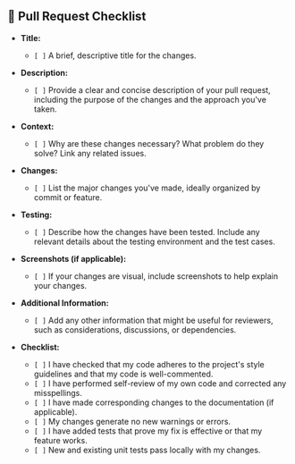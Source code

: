 <!-- SPDX-FileCopyrightText: 2024 PNED G.I.E. -->

<!-- SPDX-License-Identifier: Apache-2.0 -->

## 🚀 Pull Request Checklist

- **Title:**

  - `[ ]` A brief, descriptive title for the changes.

- **Description:**

  - `[ ]` Provide a clear and concise description of your pull request, including the purpose of the changes and the approach you've taken.

- **Context:**

  - `[ ]` Why are these changes necessary? What problem do they solve? Link any related issues.

- **Changes:**

  - `[ ]` List the major changes you've made, ideally organized by commit or feature.

- **Testing:**

  - `[ ]` Describe how the changes have been tested. Include any relevant details about the testing environment and the test cases.

- **Screenshots (if applicable):**

  - `[ ]` If your changes are visual, include screenshots to help explain your changes.

- **Additional Information:**

  - `[ ]` Add any other information that might be useful for reviewers, such as considerations, discussions, or dependencies.

- **Checklist:**
  - `[ ]` I have checked that my code adheres to the project's style guidelines and that my code is well-commented.
  - `[ ]` I have performed self-review of my own code and corrected any misspellings.
  - `[ ]` I have made corresponding changes to the documentation (if applicable).
  - `[ ]` My changes generate no new warnings or errors.
  - `[ ]` I have added tests that prove my fix is effective or that my feature works.
  - `[ ]` New and existing unit tests pass locally with my changes.
